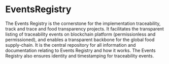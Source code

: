 # EventsRegistry
The Events Registry is the cornerstone for the implementation traceability, track and trace and food transparency projects. It facilitates the transparent listing of traceability events on blockchain platform (permissionless and permissioned), and enables a transparent backbone for the global food supply-chain. It is the central repository for all information and documentation relating to Events Registry and how it works. The Events Registry also ensures identity and timestamping for traceability events.
